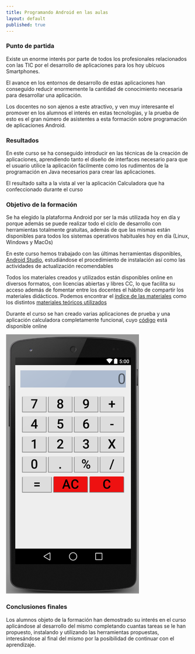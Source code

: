```yaml
---
title: Programando Android en las aulas
layout: default
published: true
---
```


### Punto de partida

Existe un enorme interés por parte de todos los profesionales relacionados con las TIC por el desarrollo de aplicaciones para los hoy ubícuos Smartphones.

El avance en los entornos de desarrollo de estas aplicaciones han conseguido reducir enormemente la cantidad de conocimiento necesaria para desarrollar una aplicación.

Los docentes no son ajenos a este atractivo, y ven muy interesante el promover en los alumnos el interés en estas tecnologías, y la prueba de esto es el gran número de asistentes a esta formación sobre programación de aplicaciones Android.

### Resultados

En este curso se ha conseguido introducir en las técnicas de la creación de aplicaciones, aprendiendo tanto el diseño de interfaces necesario para que el usuario utilice la aplicación fácilmente como los rudimentos de la programación en Java necesarios para crear las aplicaciones.

El resultado salta a la vista al ver la aplicación Calculadora que ha confeccionado durante el curso

### Objetivo de la formación

Se ha elegido la plataforma Android por ser la más utilizada hoy en día y porque además se puede realizar todo el ciclo de desarrollo con herramientas totalmente gratuitas, además de que las mismas están disponibles para todos los sistemas operativos habituales hoy en día (Linux, Windows y MacOs)

En este curso hemos trabajado con las últimas herramientas disponibles, [Android Studio](http://developer.android.com/sdk/index.html), estudiándose el procedimiento de instalación así como las actividades de actualización recomendables

Todos los materiales creados y utilizados están disponibles online en diversos formatos, con licencias abiertas y libres CC, lo que facilita su acceso además de fomentar entre los docentes el hábito de compartir los materiales didácticos. Podemos encontrar el [índice de las materiales](https://github.com/javacasm/temarioAndroid/blob/master/indice.md) como los distintos [materiales teóricos utilizados](https://github.com/javacasm/temarioAndroid/tree/master/Documentaci%C3%B3n%20curso%20Android%202014)

Durante el curso se han creado varias aplicaciones de prueba y una aplicación calculadora completamente funcional, cuyo [código](https://github.com/javacasm/Calculadora2.3.3) está disponible online

![app calculadora](https://github.com/javacasm/temarioAndroid/blob/master/App%20Caclculadora.png?raw=true)

### Conclusiones finales

Los alumnos objeto de la formación han demostrado su interés en el curso aplicándose al desarrollo del mismo completando cuantas tareas se le han propuesto, instalando y utilizando las herramientas propuestas, interesándose al final del mismo por la posibilidad de continuar con el aprendizaje.